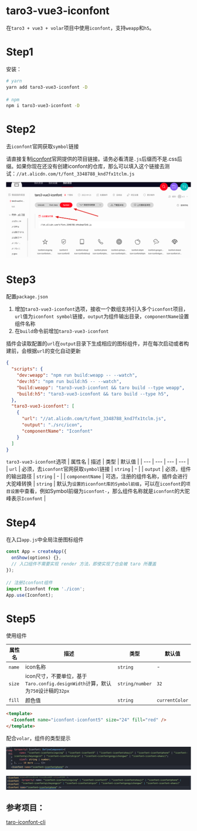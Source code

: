 # taro3-vue3-iconfont

在`taro3 + vue3 + volar`项目中使用`iconfont`，支持`weapp`和`h5`。

# Step1
安装：

```bash
# yarn
yarn add taro3-vue3-iconfont -D

# npm
npm i taro3-vue3-iconfont -D
```

# Step2
去`iconfont`官网获取`symbol`链接

请直接复制[iconfont](http://iconfont.cn)官网提供的项目链接。请务必看清是`.js`后缀而不是.css后缀。如果你现在还没有创建iconfont的仓库，那么可以填入这个链接去测试：`//at.alicdn.com/t/font_3348788_knd7fx1tclm.js`

![Image](https://github.com/dongj0316/taro3-vue3-iconfont/blob/main/images/c.png?raw=true)

# Step3
配置`package.json`

1. 增加`taro3-vue3-iconfont`选项，接收一个数组支持引入多个`iconfont`项目，`url`值为`iconfont symbol`链接，`output`为组件输出目录，`componentName`设置组件名称
2. 在`build`命令前增加`taro3-vue3-iconfont`

插件会读取配置的`url`在`output`目录下生成相应的图标组件，并在每次启动或者构建前，会根据`url`的变化自动更新

```json
{
  "scripts": {
    "dev:weapp": "npm run build:weapp -- --watch",
    "dev:h5": "npm run build:h5 -- --watch",
    "build:weapp": "taro3-vue3-iconfont && taro build --type weapp",
    "build:h5": "taro3-vue3-iconfont && taro build --type h5",
  },
  "taro3-vue3-iconfont": [
    {
      "url": "//at.alicdn.com/t/font_3348788_knd7fx1tclm.js",
      "output": "./src/icon",
      "componentName": "Iconfont"
    }
  ]
}
```

`taro3-vue3-iconfont`选项
| 属性名 | 描述 | 类型 | 默认值 |
| --- | --- | --- | --- |
| `url` | 必须，去`iconfont`官网获取`symbol`链接 | `string` | - |
| `output` | 必须，组件的输出路径 | `string` | - |
| `componentName` | 可选，注册的组件名称，插件会进行大驼峰转换 | `string` | 默认为`设置的iconfont库的Symbol前缀`，可以在`iconfont`的`项目设置`中查看，例如Symbol前缀为`iconfont-`，那么组件名称就是`iconfont`的大驼峰表示`Iconfont` |

# Step4
在入口`app.js`中全局注册图标组件

```js
const App = createApp({
  onShow(options) {},
  // 入口组件不需要实现 render 方法，即使实现了也会被 taro 所覆盖
});

// 注册Iconfont组件
import Iconfont from './icon';
App.use(Iconfont);
```

# Step5
使用组件

| 属性名 | 描述 | 类型 | 默认值 |
| --- | --- | --- | --- |
| `name` | icon名称 | `string` | - |
| `size` | icon尺寸，不要单位，基于`Taro.config.designWidth`计算，默认为`750`设计稿的`32px` | `string/number` | `32` |
| `fill` | 颜色值 | `string` | `currentColor` |

```html
<template>
  <Iconfont name="iconfont-iconfont5" size="24" fill="red" />
</template>
```

配合`volar`，组件的类型提示

![Image](https://github.com/dongj0316/taro3-vue3-iconfont/blob/main/images/a.jpg?raw=true)

![Image](https://github.com/dongj0316/taro3-vue3-iconfont/blob/main/images/b.jpg?raw=true)

## 参考项目：

[taro-iconfont-cli](https://github.com/iconfont-cli/taro-iconfont-cli)
